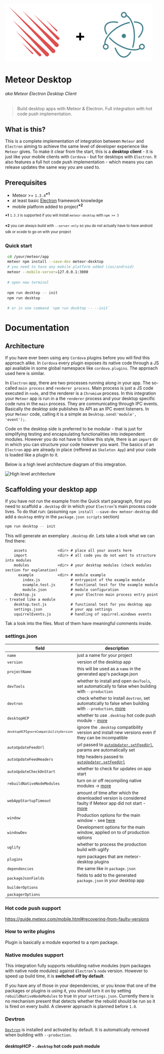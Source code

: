 ![Logo](meteor-desktop.png)

# Meteor Desktop
###### aka Meteor Electron Desktop Client
> Build desktop apps with Meteor & Electron. Full integration with hot code push implementation.

## What is this?

This is a complete implementation of integration between `Meteor` and `Electron` aiming to achieve the same level of developer experience like `Meteor` gives. 
To make it clear from the start, this is a **desktop client** - it is just like your mobile clients with `Cordova` - but for desktops with `Electron`. It also features a full hot code push implementation - which means you can release updates the same way you are used to.  

## Prerequisites

 - Meteor >= `1.3.4`<sup>__*1__</sup>
 - at least basic [Electron](http://electron.atom.io/) framework knowledge
 - mobile platform added to project<sup>__*2__</sup>  

<sup>__*1__ `1.3.3` is supported if you will install `meteor-desktop` with `npm >= 3`</sup>

<sup>__*2__ you can always build with `--server-only` so you do not actually have to have android sdk or xcode to go on with your project</sup>

### Quick start
```bash
 cd /your/meteor/app
 meteor npm install --save-dev meteor-desktop
 # you need to have any mobile platform added (ios/android)
 meteor --mobile-server=127.0.0.1:3000
 
 # open new terminal

 npm run desktop -- init
 npm run desktop

 # or in one command `npm run desktop -- --init` 
```

# Documentation

## Architecture

If you have ever been using any `Cordova` plugins before you will find this approach alike. In `Cordova` every plugin exposes its native code through a JS api available in some global namespace like `cordova.plugins`. The approach used here is similar.

In `Electron` app, there are two processes running along in your app. The so-called `main process` and `renderer process`. Main process is just a JS code executed in `node`, and the renderer is a `Chromium` process. In this integration your `Meteor` app is run in a the `renderer` process and your desktop specific code runs in the `main` process. They are communicating through IPC events. Basically the desktop side publishes its API as an IPC event listeners. In your `Meteor` code, calling it is a simple as `Desktop.send('module', 'event');`.  

Code on the desktop side is preferred to be modular - that is just for simplifying testing and encapsulating functionalities into independent modules. However you do not have to follow this style, there is an `import` dir in which you can structure your code however you want. The basics of an `Electron` app are already in place (reffered as `Skeleton App`) and your code is loaded like a plugin to it.

Below is a high level architecture diagram of this integration.

![High level architecture](high-level-arch.png)

## Scaffolding your desktop app

If you have not run the example from the Quick start paragraph, first you need to scaffold a `.desktop` dir in which your `Electron`'s main process code lives.
To do that run: (assuming `npm install --save-dev meteor-desktop` did add a `desktop` entry in the `package.json scripts` section)
```bash
npm run desktop -- init
```
This will generate an exemplary `.desktop` dir. Lets take a look what we can find there:
```
    assets              <dir> # place all your assets here
    import              <dir> # all code you do not want to structure into modules  
    modules             <dir> # your desktop modules (check modules section for explanation)
      example           <dir> # module example
        index.js              # entrypoint of the example module
        example.test.js       # functional test for the example module
        module.json           # module configuration  
    desktop.js                # your Electron main process entry point - treated like a module
    desktop.test.js           # functional test for you desktop app
    settings.json             # your app settings
    squirrelEvents.js         # handling of squirrel.windows events
```

Tak a look into the files. Most of them have meaningful comments inside.

### settings.json

field|description
-----|-----------
`name`|just a name for your project
`version`|version of the desktop app
`projectName`|this will be used as a `name` in the generated app's package.json
`devTools`|whether to install and open `devTools`, set automatically to false when building with `--production`
`devtron`|check whether to install `devtron`, set automatically to false when building with `--production`, [more](https://github.com/wojtkowiak/meteor-desktop/tree/master#devtron)
`desktopHCP`|whether to use `.desktop` hot code push module - [more](https://github.com/wojtkowiak/meteor-desktop/tree/master#desktophcp---desktop-hot-code-push-module)
<sup>`desktopHCPIgnoreCompatibilityVersion`</sup>|ignore the `.desktop` compatibility version and install new versions even if they can be incompatible
`autoUpdateFeedUrl`|url passed to [`autoUpdater.setFeedUrl`](https://github.com/electron/electron/blob/master/docs/api/auto-updater.md#autoupdatersetfeedurlurl-requestheaders), params are automatically set
`autoUpdateFeedHeaders`|http headers passed to [`autoUpdater.setFeedUrl`](https://github.com/electron/electron/blob/master/docs/api/auto-updater.md#autoupdatersetfeedurlurl-requestheaders)
`autoUpdateCheckOnStart`|whether to check for updates on app start
`rebuildNativeNodeModules`|turn on or off recompiling native modules -> [more](https://github.com/wojtkowiak/meteor-desktop/tree/master#native-modules-support)
`webAppStartupTimeout`|amount of time after which the downloaded version is considered faulty if Meteor app did not start - [more](https://github.com/wojtkowiak/meteor-desktop/tree/master#hot-code-push-support)
`window`|Production options for the main window - see [here](https://github.com/electron/electron/blob/master/docs/api/browser-window.md#new-browserwindowoptions)
`windowDev`|Development options for the main window, applied on to of production options
`uglify`|whether to process the production build with uglify
`plugins`|npm packages that are meteor-desktop plugins
`dependencies`|the same like in `package.json`
`packageJsonFields`|fields to add to the generated `package.json` in your desktop app
`builderOptions`|
`packagerOptions`|

### Hot code push support
https://guide.meteor.com/mobile.html#recovering-from-faulty-versions

### How to write plugins

Plugin is basically a module exported to a npm package.


### Native modules support

This integration fully supports rebuilding native modules (npm packages with native node modules) against `Electron`'s `node` version. However to speed up build time, it is **switched off by default**. 

If you have any of those in your dependencies, or you know that one of the packages or plugins is using it, you should turn it on by setting `rebuildNativeNodeModules` to true in your `settings.json`. Currently there is no mechanism present that detects whether the rebuild should be run so it is fired on every build. A cleverer approach is planned before `1.0`. 

### Devtron

[`Devtron`](http://electron.atom.io/devtron/) is installed and activated by default. It is automatically removed when building with `--production`.

#### desktopHCP - `.desktop` hot code push module
